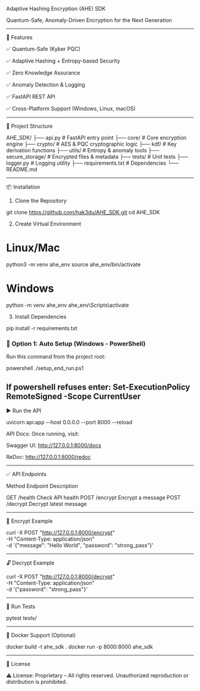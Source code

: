 Adaptive Hashing Encryption (AHE) SDK

Quantum-Safe, Anomaly-Driven Encryption for the Next Generation


---

🚀 Features

✅ Quantum-Safe (Kyber PQC)

✅ Adaptive Hashing + Entropy-based Security

✅ Zero Knowledge Assurance

✅ Anomaly Detection & Logging

✅ FastAPI REST API

✅ Cross-Platform Support (Windows, Linux, macOS)


---

📂 Project Structure

AHE_SDK/
├── api.py             # FastAPI entry point
├── core/              # Core encryption engine
├── crypto/            # AES & PQC cryptographic logic
├── kdf/               # Key derivation functions
├── utils/             # Entropy & anomaly tools
├── secure_storage/    # Encrypted files & metadata
├── tests/             # Unit tests
├── logger.py          # Logging utility
├── requirements.txt   # Dependencies
└── README.md


---

📦 Installation

1. Clone the Repository

git clone https://github.com/hak3du/AHE_SDK.git
cd AHE_SDK

2. Create Virtual Environment

# Linux/Mac
python3 -m venv ahe_env
source ahe_env/bin/activate

# Windows
python -m venv ahe_env
ahe_env\Scripts\activate

3. Install Dependencies

pip install -r requirements.txt

### 🔁 Option 1: Auto Setup (Windows - PowerShell)

Run this command from the project root:

powershell
./setup_end_run.ps1

If powershell refuses enter:
Set-ExecutionPolicy RemoteSigned -Scope CurrentUser
---

▶ Run the API

uvicorn api:app --host 0.0.0.0 --port 8000 --reload

API Docs:
Once running, visit:

Swagger UI: http://127.0.0.1:8000/docs

ReDoc: http://127.0.0.1:8000/redoc



---

✅ API Endpoints

Method	Endpoint	Description

GET	/health	Check API health
POST	/encrypt	Encrypt a message
POST	/decrypt	Decrypt latest message



---

🔐 Encrypt Example

curl -X POST "http://127.0.0.1:8000/encrypt" \
-H "Content-Type: application/json" \
-d '{"message": "Hello World", "password": "strong_pass"}'


---

🔓 Decrypt Example

curl -X POST "http://127.0.0.1:8000/decrypt" \
-H "Content-Type: application/json" \
-d '{"password": "strong_pass"}'


---

🧪 Run Tests

pytest tests/


---

🐳 Docker Support (Optional)

docker build -t ahe_sdk .
docker run -p 8000:8000 ahe_sdk


---

📜 License

⚠ License: Proprietary – All rights reserved.
Unauthorized reproduction or distribution is prohibited.

